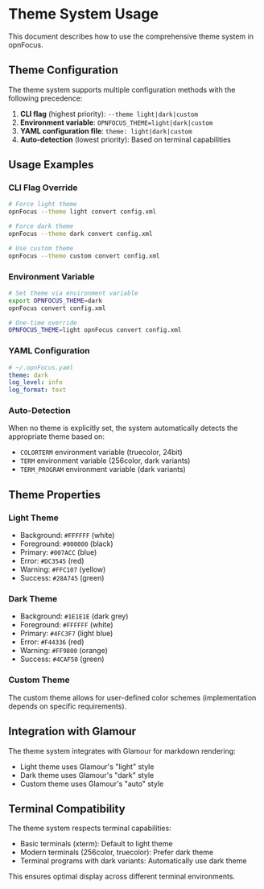 # Theme System Usage

This document describes how to use the comprehensive theme system in opnFocus.

## Theme Configuration

The theme system supports multiple configuration methods with the following precedence:

1. **CLI flag** (highest priority): `--theme light|dark|custom`
2. **Environment variable**: `OPNFOCUS_THEME=light|dark|custom`
3. **YAML configuration file**: `theme: light|dark|custom`
4. **Auto-detection** (lowest priority): Based on terminal capabilities

## Usage Examples

### CLI Flag Override

```bash
# Force light theme
opnFocus --theme light convert config.xml

# Force dark theme
opnFocus --theme dark convert config.xml

# Use custom theme
opnFocus --theme custom convert config.xml
```

### Environment Variable

```bash
# Set theme via environment variable
export OPNFOCUS_THEME=dark
opnFocus convert config.xml

# One-time override
OPNFOCUS_THEME=light opnFocus convert config.xml
```

### YAML Configuration

```yaml
# ~/.opnFocus.yaml
theme: dark
log_level: info
log_format: text
```

### Auto-Detection

When no theme is explicitly set, the system automatically detects the appropriate theme based on:

- `COLORTERM` environment variable (truecolor, 24bit)
- `TERM` environment variable (256color, dark variants)
- `TERM_PROGRAM` environment variable (dark variants)

## Theme Properties

### Light Theme

- Background: `#FFFFFF` (white)
- Foreground: `#000000` (black)
- Primary: `#007ACC` (blue)
- Error: `#DC3545` (red)
- Warning: `#FFC107` (yellow)
- Success: `#28A745` (green)

### Dark Theme

- Background: `#1E1E1E` (dark grey)
- Foreground: `#FFFFFF` (white)
- Primary: `#4FC3F7` (light blue)
- Error: `#F44336` (red)
- Warning: `#FF9800` (orange)
- Success: `#4CAF50` (green)

### Custom Theme

The custom theme allows for user-defined color schemes (implementation depends on specific requirements).

## Integration with Glamour

The theme system integrates with Glamour for markdown rendering:

- Light theme uses Glamour's "light" style
- Dark theme uses Glamour's "dark" style
- Custom theme uses Glamour's "auto" style

## Terminal Compatibility

The theme system respects terminal capabilities:

- Basic terminals (xterm): Default to light theme
- Modern terminals (256color, truecolor): Prefer dark theme
- Terminal programs with dark variants: Automatically use dark theme

This ensures optimal display across different terminal environments.
